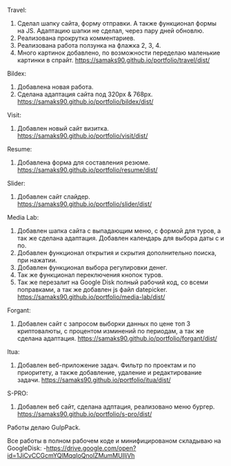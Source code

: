 Travel:
1. Сделал шапку сайта, форму отправки. А также функционал формы на JS. Адаптацию шапки не сделал, через пару дней обновлю.
2. Реализована прокрутка комментариев.
3. Реализована работа ползунка на флажка 2, 3, 4.
4. Много картинок добавлено, по возможности переделаю маленькие картинки в спрайт.
https://samaks90.github.io/portfolio/travel/dist/

Bildex:
1. Добавлена новая работа.
2. Сделана адаптация сайта под 320px & 768px.
https://samaks90.github.io/portfolio/bildex/dist/

Visit:
1. Добавлен новый сайт визитка.
https://samaks90.github.io/portfolio/visit/dist/

Resume:
1. Добавлена форма для составления резюме.
https://samaks90.github.io/portfolio/resume/dist/

Slider:
1. Добавлен сайт слайдер.
https://samaks90.github.io/portfolio/slider/dist/

Media Lab:
1. Добавлен шапка сайта с выпадающим меню, с формой для туров, а так же сделана адаптация. Добавлен календарь для выбора даты с и по.
2. Добавлен функционал открытия и скрытия дополнительно поиска, при нажатии.
3. Добавлен функционал выбора регулировки денег.
4. Так же функционал переключения кнопок туров.
5. Так же перезалит на Google Disk полный рабочий код, со всеми поправками, а так же добавлен js файл datepicker.
https://samaks90.github.io/portfolio/media-lab/dist/

Forgant: 
1. Добавлен сайт с запросом выборки данных по цене топ 3 криптовалюты, с процентом изминений по периодам, а так же сделана адаптация.
https://samaks90.github.io/portfolio/forgant/dist/

Itua:
1. Добавлен веб-приложение задач. Фильтр по проектам и по приоритету, а также добавление, удаление и редактирование задачи.
https://samaks90.github.io/portfolio/itua/dist/

S-PRO:
1. Добавлен веб сайт, сделана адптация, реализовано меню бургер.
https://samaks90.github.io/portfolio/s-pro/dist/

Работы делаю GulpPack.

Все работы в полном рабочем коде и минифицированом складываю на GoogleDisk:
-https://drive.google.com/open?id=1JiCvCCGcmYQlMqqIoQnolZMumMUIljVh
